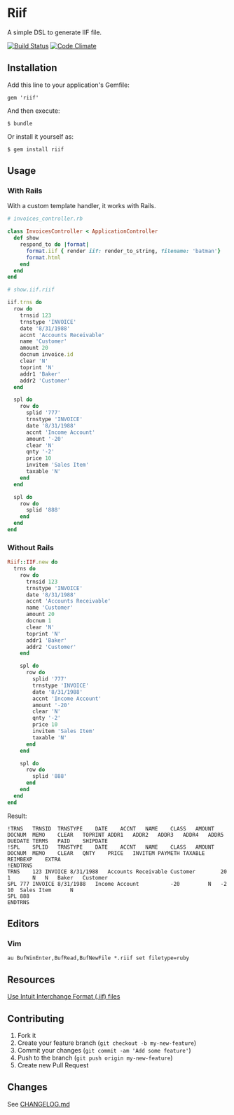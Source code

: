 # Riif

A simple DSL to generate IIF file.

[![Build Status](https://secure.travis-ci.org/linjunpop/riif.png?branch=master)](https://travis-ci.org/linjunpop/riif)
[![Code Climate](https://codeclimate.com/badge.png)](https://codeclimate.com/github/linjunpop/riif)

## Installation

Add this line to your application's Gemfile:

    gem 'riif'

And then execute:

    $ bundle

Or install it yourself as:

    $ gem install riif

## Usage

### With Rails

With a custom template handler, it works with Rails.

```ruby
# invoices_controller.rb

class InvoicesController < ApplicationController
  def show
    respond_to do |format|
      format.iif { render iif: render_to_string, filename: 'batman'}
      format.html
    end
  end
end
```

```ruby
# show.iif.riif

iif.trns do
  row do
    trnsid 123
    trnstype 'INVOICE'
    date '8/31/1988'
    accnt 'Accounts Receivable'
    name 'Customer'
    amount 20
    docnum invoice.id
    clear 'N'
    toprint 'N'
    addr1 'Baker'
    addr2 'Customer'
  end

  spl do
    row do
      splid '777'
      trnstype 'INVOICE'
      date '8/31/1988'
      accnt 'Income Account'
      amount '-20'
      clear 'N'
      qnty '-2'
      price 10
      invitem 'Sales Item'
      taxable 'N'
    end
  end

  spl do
    row do
      splid '888'
    end
  end
end
```

### Without Rails

```ruby
Riif::IIF.new do
  trns do
    row do
      trnsid 123
      trnstype 'INVOICE'
      date '8/31/1988'
      accnt 'Accounts Receivable'
      name 'Customer'
      amount 20
      docnum 1
      clear 'N'
      toprint 'N'
      addr1 'Baker'
      addr2 'Customer'
    end

    spl do
      row do
        splid '777'
        trnstype 'INVOICE'
        date '8/31/1988'
        accnt 'Income Account'
        amount '-20'
        clear 'N'
        qnty '-2'
        price 10
        invitem 'Sales Item'
        taxable 'N'
      end
    end

    spl do
      row do
        splid '888'
      end
    end
  end
end
```

Result:

```
!TRNS	TRNSID	TRNSTYPE	DATE	ACCNT	NAME	CLASS	AMOUNT	DOCNUM	MEMO	CLEAR	TOPRINT	ADDR1	ADDR2	ADDR3	ADDR4	ADDR5	DUEDATE	TERMS	PAID	SHIPDATE
!SPL	SPLID	TRNSTYPE	DATE	ACCNT	NAME	CLASS	AMOUNT	DOCNUM	MEMO	CLEAR	QNTY	PRICE	INVITEM	PAYMETH	TAXABLE	REIMBEXP	EXTRA
!ENDTRNS
TRNS	123	INVOICE	8/31/1988	Accounts Receivable	Customer		20	1		N	N	Baker	Customer
SPL	777	INVOICE	8/31/1988	Income Account			-20			N	-2	10	Sales Item		N
SPL	888
ENDTRNS
```

## Editors

### Vim

```VimL
au BufWinEnter,BufRead,BufNewFile *.riif set filetype=ruby
```

## Resources

[Use Intuit Interchange Format (.iif) files](http://support.quickbooks.intuit.com/support/articles/HOW12778)

## Contributing

1. Fork it
2. Create your feature branch (`git checkout -b my-new-feature`)
3. Commit your changes (`git commit -am 'Add some feature'`)
4. Push to the branch (`git push origin my-new-feature`)
5. Create new Pull Request

## Changes

See [CHANGELOG.md]()
